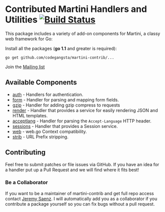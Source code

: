# Contributed Martini Handlers and Utilities [![Build Status](https://drone.io/github.com/codegangsta/martini-contrib/status.png)](https://drone.io/github.com/codegangsta/martini-contrib/latest)

This package includes a variety of add-on components for Martini, a classy web framework for Go:

Install all the packages (**go 1.1** and greater is required):
~~~
go get github.com/codegangsta/martini-contrib/...
~~~

Join the [Mailing list](https://groups.google.com/forum/#!forum/martini-go)

## Available Components
* [auth](https://github.com/codegangsta/martini-contrib/tree/master/auth) - Handlers for authentication.
* [form](https://github.com/codegangsta/martini-contrib/tree/master/form) - Handler for parsing and mapping form fields.
* [gzip](https://github.com/codegangsta/martini-contrib/tree/master/gzip) - Handler for adding gzip compress to requests
* [render](https://github.com/codegangsta/martini-contrib/tree/master/render) - Handler that provides a service for easily rendering JSON and HTML templates.
* [acceptlang](https://github.com/codegangsta/martini-contrib/tree/master/acceptlang) - Handler for parsing the `Accept-Language` HTTP header.
* [sessions](https://github.com/codegangsta/martini-contrib/tree/master/sessions) - Handler that provides a Session service.
* [web](https://github.com/codegangsta/martini-contrib/tree/master/web) - web.go Context compatibility.
* [strib](https://github.com/codegangsta/martini-contrib/tree/master/strip) - URL Prefix stripping.

## Contributing
Feel free to submit patches or file issues via GitHub. If you have an idea for a handler put up a Pull Request and we will find where it fits best!

### Be a Collaborator
If you want to be a maintainer of martini-contrib and get full repo access contact [Jeremy Saenz](http://github.com/codegangsta). I will automatically add you as a collaborator if you contribute a package yourself so you can fix bugs without a pull request.
